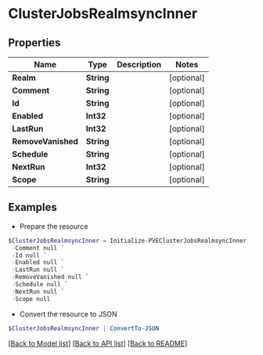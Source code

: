 # ClusterJobsRealmsyncInner
## Properties

Name | Type | Description | Notes
------------ | ------------- | ------------- | -------------
**Realm** | **String** |  | [optional] 
**Comment** | **String** |  | [optional] 
**Id** | **String** |  | [optional] 
**Enabled** | **Int32** |  | [optional] 
**LastRun** | **Int32** |  | [optional] 
**RemoveVanished** | **String** |  | [optional] 
**Schedule** | **String** |  | [optional] 
**NextRun** | **Int32** |  | [optional] 
**Scope** | **String** |  | [optional] 

## Examples

- Prepare the resource
```powershell
$ClusterJobsRealmsyncInner = Initialize-PVEClusterJobsRealmsyncInner  -Realm null `
 -Comment null `
 -Id null `
 -Enabled null `
 -LastRun null `
 -RemoveVanished null `
 -Schedule null `
 -NextRun null `
 -Scope null
```

- Convert the resource to JSON
```powershell
$ClusterJobsRealmsyncInner | ConvertTo-JSON
```

[[Back to Model list]](../README.md#documentation-for-models) [[Back to API list]](../README.md#documentation-for-api-endpoints) [[Back to README]](../README.md)

